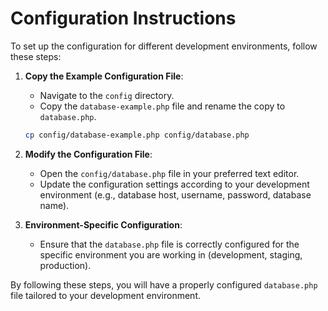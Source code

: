 # Configuration Instructions

To set up the configuration for different development environments, follow these steps:

1. **Copy the Example Configuration File**:
    - Navigate to the `config` directory.
    - Copy the `database-example.php` file and rename the copy to `database.php`.

    ```sh
    cp config/database-example.php config/database.php
    ```

2. **Modify the Configuration File**:
    - Open the `config/database.php` file in your preferred text editor.
    - Update the configuration settings according to your development environment (e.g., database host, username, password, database name).

3. **Environment-Specific Configuration**:
    - Ensure that the `database.php` file is correctly configured for the specific environment you are working in (development, staging, production).

By following these steps, you will have a properly configured `database.php` file tailored to your development environment.